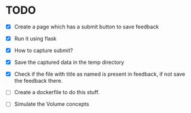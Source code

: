 # TODO

- [X] Create a page which has a submit button to save feedback
- [X] Run it using flask
- [X] How to capture submit?

- [X] Save the captured data in the temp directory
- [X] Check if the file with title as named is present in feedback, if not save the feedback there.

- [ ] Create a dockerfile to do this stuff.

- [ ] Simulate the Volume concepts